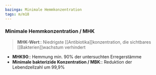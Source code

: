 ```yaml
---
bazinga: Minimale Hemmkonzentration
tags: m/m18
---
```

### Minimale Hemmkonzentration / MHK
> **MHK-Wert**:: Niedrigste [[Antibiotika]]konzentration, die sichtbares [[Bakterien]]wachstum verhindert
- **MHK90**:: Hemmung min. 90% der untersuchten Erregerstämme
- **Minimale bakterizide Konzentration / MBK**:: Reduktion der Lebendzellzahl um 99,9%